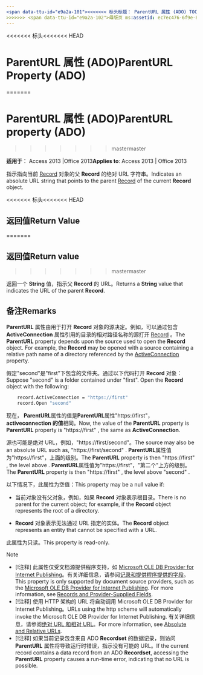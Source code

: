 ```yaml
---
<span data-ttu-id="e9a2a-101"><<<<<<< 标头标题： ParentURL 属性 (ADO) TOCTitle: ParentURL 属性 (ADO) === 标题： ParentURL 属性 (ADO) TOCTitle: ParentURL 属性 (ADO)</span><span class="sxs-lookup"><span data-stu-id="e9a2a-101"><<<<<<< HEAD title: ParentURL Property (ADO) TOCTitle: ParentURL Property (ADO) ======= title: ParentURL property (ADO) TOCTitle: ParentURL property (ADO)</span></span>
>>>>>>> <span data-ttu-id="e9a2a-102">母版页 ms:assetid: ec7ec476-6f9e-8486-fe02-74995975df5c ms:mtpsurl: https://msdn.microsoft.com/library/JJ250200(v=office.15) ms:contentKeyID: 48548517 ms.date: 09/18/2015 mtps_version: office.15.aspx</span><span class="sxs-lookup"><span data-stu-id="e9a2a-102">master ms:assetid: ec7ec476-6f9e-8486-fe02-74995975df5c ms:mtpsurl: https://msdn.microsoft.com/library/JJ250200(v=office.15) ms:contentKeyID: 48548517 ms.date: 09/18/2015 mtps_version: v=office.15</span></span>
---
```


<span data-ttu-id="e9a2a-103"><<<<<<< 标头</span><span class="sxs-lookup"><span data-stu-id="e9a2a-103"><<<<<<< HEAD</span></span>
# <a name="parenturl-property-ado"></a><span data-ttu-id="e9a2a-104">ParentURL 属性 (ADO)</span><span class="sxs-lookup"><span data-stu-id="e9a2a-104">ParentURL Property (ADO)</span></span>
=======
# <a name="parenturl-property-ado"></a><span data-ttu-id="e9a2a-105">ParentURL 属性 (ADO)</span><span class="sxs-lookup"><span data-stu-id="e9a2a-105">ParentURL property (ADO)</span></span>
>>>>>>> <span data-ttu-id="e9a2a-106">master</span><span class="sxs-lookup"><span data-stu-id="e9a2a-106">master</span></span>

<span data-ttu-id="e9a2a-107">**适用于**： Access 2013 |Office 2013</span><span class="sxs-lookup"><span data-stu-id="e9a2a-107">**Applies to**: Access 2013 | Office 2013</span></span>

<span data-ttu-id="e9a2a-108">指示指向当前 [Record](record-object-ado.md) 对象的父 **Record** 的绝对 URL 字符串。</span><span class="sxs-lookup"><span data-stu-id="e9a2a-108">Indicates an absolute URL string that points to the parent [Record](record-object-ado.md) of the current **Record** object.</span></span>

<span data-ttu-id="e9a2a-109"><<<<<<< 标头</span><span class="sxs-lookup"><span data-stu-id="e9a2a-109"><<<<<<< HEAD</span></span>
## <a name="return-value"></a><span data-ttu-id="e9a2a-110">返回值</span><span class="sxs-lookup"><span data-stu-id="e9a2a-110">Return Value</span></span>
=======
## <a name="return-value"></a><span data-ttu-id="e9a2a-111">返回值</span><span class="sxs-lookup"><span data-stu-id="e9a2a-111">Return value</span></span>
>>>>>>> <span data-ttu-id="e9a2a-112">master</span><span class="sxs-lookup"><span data-stu-id="e9a2a-112">master</span></span>

<span data-ttu-id="e9a2a-113">返回一个 **String** 值，指示父 **Record** 的 URL。</span><span class="sxs-lookup"><span data-stu-id="e9a2a-113">Returns a **String** value that indicates the URL of the parent **Record**.</span></span>

## <a name="remarks"></a><span data-ttu-id="e9a2a-114">备注</span><span class="sxs-lookup"><span data-stu-id="e9a2a-114">Remarks</span></span>

<span data-ttu-id="e9a2a-p101">**ParentURL** 属性由用于打开 **Record** 对象的源决定。例如，可以通过包含 **ActiveConnection** 属性引用的目录的相对路径名称的源打开 [Record](activeconnection-property-ado.md) 。</span><span class="sxs-lookup"><span data-stu-id="e9a2a-p101">The **ParentURL** property depends upon the source used to open the **Record** object. For example, the **Record** may be opened with a source containing a relative path name of a directory referenced by the [ActiveConnection](activeconnection-property-ado.md) property.</span></span>

<span data-ttu-id="e9a2a-p102">假定"second"是"first"下包含的文件夹。通过以下代码打开 **Record** 对象：</span><span class="sxs-lookup"><span data-stu-id="e9a2a-p102">Suppose "second" is a folder contained under "first". Open the **Record** object with the following:</span></span>

```vb
    record.ActiveConnection = "https://first"
    record.Open "second"
```

<span data-ttu-id="e9a2a-119">现在， **ParentURL**属性的值是**ParentURL**属性"https://first"， **activeconnection 的值**相同。</span><span class="sxs-lookup"><span data-stu-id="e9a2a-119">Now, the value of the **ParentURL** property is **ParentURL** property is "https://first" , the same as **ActiveConnection**.</span></span>

<span data-ttu-id="e9a2a-120">源也可能是绝对 URL，例如，"https://first/second"。</span><span class="sxs-lookup"><span data-stu-id="e9a2a-120">The source may also be an absolute URL such as, "https://first/second" .</span></span> <span data-ttu-id="e9a2a-121">**ParentURL**属性值为"https://first"，上面的级别。</span><span class="sxs-lookup"><span data-stu-id="e9a2a-121">The **ParentURL** property is then "https://first" , the level above .</span></span> <span data-ttu-id="e9a2a-122">**ParentURL**属性值为"https://first"，"第二个"上方的级别。</span><span class="sxs-lookup"><span data-stu-id="e9a2a-122">The **ParentURL** property is then "https://first" , the level above "second" .</span></span>

<span data-ttu-id="e9a2a-123">以下情况下，此属性为空值：</span><span class="sxs-lookup"><span data-stu-id="e9a2a-123">This property may be a null value if:</span></span>

- <span data-ttu-id="e9a2a-124">当前对象没有父对象，例如，如果 **Record** 对象表示根目录。</span><span class="sxs-lookup"><span data-stu-id="e9a2a-124">There is no parent for the current object; for example, if the **Record** object represents the root of a directory.</span></span>

- <span data-ttu-id="e9a2a-125">**Record** 对象表示无法通过 URL 指定的实体。</span><span class="sxs-lookup"><span data-stu-id="e9a2a-125">The **Record** object represents an entity that cannot be specified with a URL.</span></span>

<span data-ttu-id="e9a2a-126">此属性为只读。</span><span class="sxs-lookup"><span data-stu-id="e9a2a-126">This property is read-only.</span></span>


> [!NOTE]
> - <span data-ttu-id="e9a2a-p104">[!注释] 此属性仅受文档源提供程序支持，如 [Microsoft OLE DB Provider for Internet Publishing](microsoft-ole-db-provider-for-internet-publishing.md)。有关详细信息，请参阅[记录和提供程序提供的字段](records-and-provider-supplied-fields.md)。</span><span class="sxs-lookup"><span data-stu-id="e9a2a-p104">This property is only supported by document source providers, such as the [Microsoft OLE DB Provider for Internet Publishing](microsoft-ole-db-provider-for-internet-publishing.md). For more information, see [Records and Provider-Supplied Fields](records-and-provider-supplied-fields.md).</span></span>
> - <span data-ttu-id="e9a2a-129">[!注释] 使用 HTTP 架构的 URL 将自动调用 Microsoft OLE DB Provider for Internet Publishing。</span><span class="sxs-lookup"><span data-stu-id="e9a2a-129">URLs using the http scheme will automatically invoke the Microsoft OLE DB Provider for Internet Publishing.</span></span> <span data-ttu-id="e9a2a-130">有关详细信息，请参阅[绝对 URL 和相对 URL](absolute-and-relative-urls.md)。</span><span class="sxs-lookup"><span data-stu-id="e9a2a-130">For more information, see [Absolute and Relative URLs](absolute-and-relative-urls.md).</span></span> 
> - <span data-ttu-id="e9a2a-131">[!注释] 如果当前记录包含来自 ADO **Recordset** 的数据记录，则访问 **ParentURL** 属性将导致运行时错误，指示没有可能的 URL。</span><span class="sxs-lookup"><span data-stu-id="e9a2a-131">If the current record contains a data record from an ADO **Recordset**, accessing the **ParentURL** property causes a run-time error, indicating that no URL is possible.</span></span>



